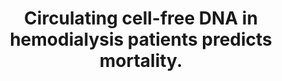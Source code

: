 ---
layout: page
header: no
#
# Content
#
subheadline: "Recent Publication"
title: "Circulating cell-free DNA in hemodialysis patients predicts mortality. 
"
teaser: "Circulating cell-free DNA in hemodialysis patients predicts mortality. 
"
categories: [Publications]
tags: [Hemotology, Nephrology]
---